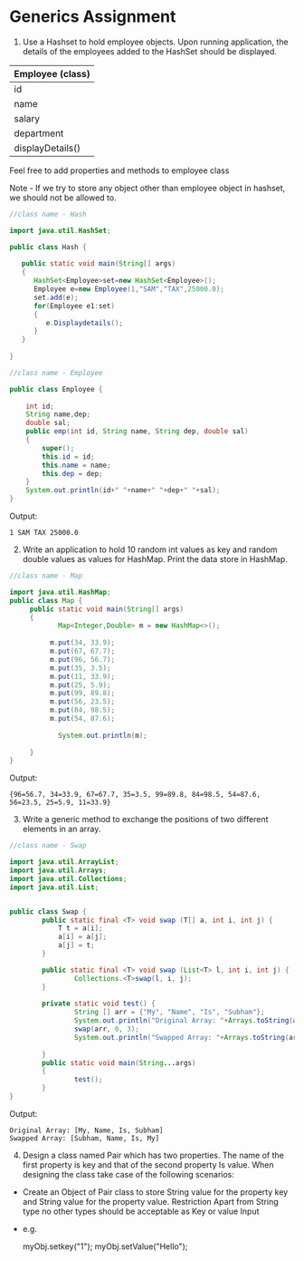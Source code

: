 # Generics Assignment

1. Use a Hashset to hold employee objects. Upon running application, the details of the employees added to the HashSet should be displayed.

| Employee (class) |
|------------------|
| id | 
| name |
| salary |
| department |
| displayDetails() |

Feel free to add properties and methods to employee class

Note - If we try to store any object other than employee object in hashset, we should not be allowed to. 

```java
//class name - Hash

import java.util.HashSet;

public class Hash {
  
   public static void main(String[] args)
   {
      HashSet<Employee>set=new HashSet<Employee>();
      Employee e=new Employee(1,"SAM","TAX",25000.0);
      set.add(e);
      for(Employee e1:set)
      {
         e.Displaydetails();
      }
   }
  
}
```

```java
//class name - Employee

public class Employee {
  
    int id;
    String name,dep;
    double sal;
    public emp(int id, String name, String dep, double sal) 
    {
        super();
        this.id = id;
        this.name = name;
        this.dep = dep;
    }
    System.out.println(id+" "+name+" "+dep+" "+sal);
}

```

Output:

```
1 SAM TAX 25000.0
```

2. Write an application to hold 10 random int values as key and random double values as values for HashMap. Print the data store in HashMap.

```java
//class name - Map

import java.util.HashMap;
public class Map {
     public static void main(String[] args)
     { 
	        Map<Integer,Double> m = new HashMap<>();
       
          m.put(34, 33.9);
          m.put(67, 67.7);
          m.put(96, 56.7);
          m.put(35, 3.5);
          m.put(11, 33.9);
          m.put(25, 5.9);
          m.put(99, 89.8);
          m.put(56, 23.5);
          m.put(84, 98.5);
          m.put(54, 87.6);
       
	        System.out.println(m);
	     
     }
}

```

Output:

```
{96=56.7, 34=33.9, 67=67.7, 35=3.5, 99=89.8, 84=98.5, 54=87.6, 56=23.5, 25=5.9, 11=33.9}
```

3.  Write a generic method to exchange the positions of two different elements in an array.

```java
//class name - Swap

import java.util.ArrayList;
import java.util.Arrays;
import java.util.Collections;
import java.util.List;


public class Swap {
		public static final <T> void swap (T[] a, int i, int j) {
			T t = a[i];
			a[i] = a[j];
			a[j] = t;
		}

		public static final <T> void swap (List<T> l, int i, int j) {
				Collections.<T>swap(l, i, j);
		}
		
		private static void test() {
				String [] arr = {"My", "Name", "Is", "Subham"};
				System.out.println("Original Array: "+Arrays.toString(arr));
				swap(arr, 0, 3);
				System.out.println("Swapped Array: "+Arrays.toString(arr));
		
		}
		public static void main(String...args)
		{
				test();
		}
}
```
Output:

```
Original Array: [My, Name, Is, Subham]
Swapped Array: [Subham, Name, Is, My]
```

4. Design a class named Pair which has two properties. The name of the first property is key and that of the second property Is value. When designing the class take case of the following scenarios:

 - Create an Object of Pair class to store String value for the property key and String value for the property value. Restriction Apart from String type no other types should be acceptable as Key or value Input

 - e.g.

   myObj.setkey("1"); 
   myObj.setValue("Hello");
   
```java

```
